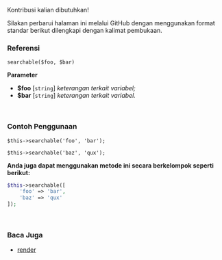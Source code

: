 Kontribusi kalian dibutuhkan!

Silakan perbarui halaman ini melalui GitHub dengan menggunakan format standar berikut dilengkapi dengan kalimat pembukaan.

### Referensi
`searchable($foo, $bar)`

**Parameter**
* **$foo** [`string`] *keterangan terkait variabel;*
* **$bar** [`string`] *keterangan terkait variabel.*

&nbsp;

### Contoh Penggunaan
`$this->searchable('foo', 'bar');`

`$this->searchable('baz', 'qux');`

**Anda juga dapat menggunakan metode ini secara berkelompok seperti berikut:**
```php
$this->searchable([
    'foo' => 'bar',
    'baz' => 'qux'
]);
```

&nbsp;

### Baca Juga
* [render](./render)

